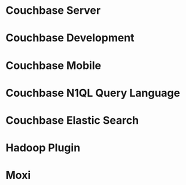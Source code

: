 # Couchbase Server

# Couchbase Development

# Couchbase Mobile

# Couchbase N1QL Query Language

# Couchbase Elastic Search

# Hadoop Plugin

# Moxi